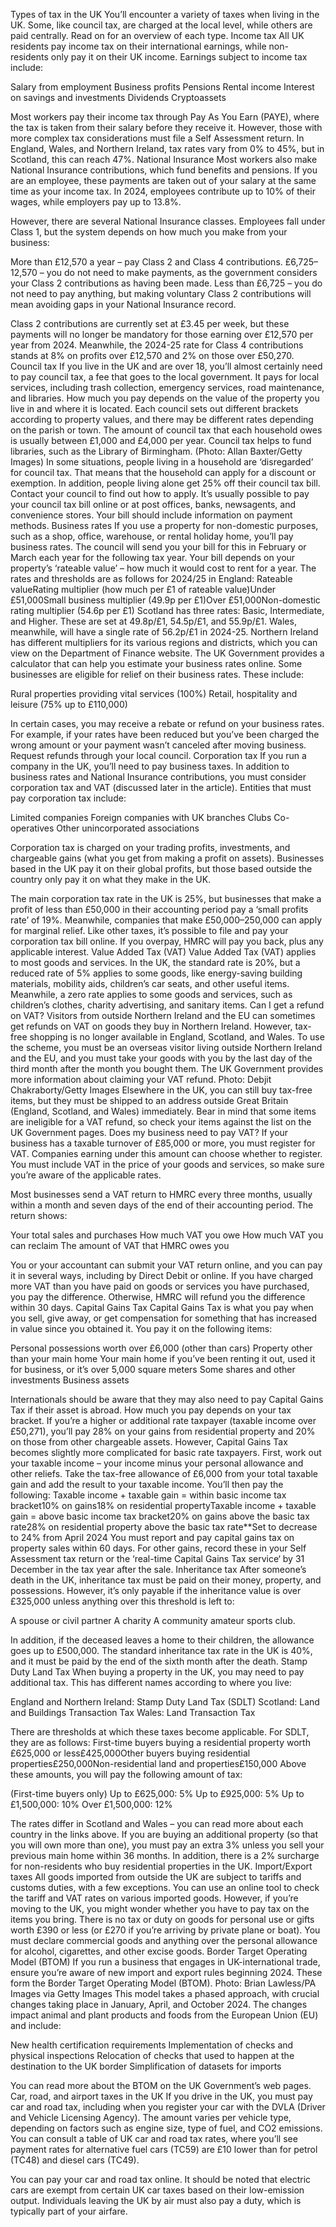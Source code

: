 Types of tax in the UK
You’ll encounter a variety of taxes when living in the UK. Some, like council tax, are charged at the local level, while others are paid centrally. Read on for an overview of each type.
Income tax
All UK residents pay income tax on their international earnings, while non-residents only pay it on their UK income. Earnings subject to income tax include:

Salary from employment
Business profits
Pensions
Rental income
Interest on savings and investments
Dividends
Cryptoassets

Most workers pay their income tax through Pay As You Earn (PAYE), where the tax is taken from their salary before they receive it. However, those with more complex tax considerations must file a Self Assessment return.
In England, Wales, and Northern Ireland, tax rates vary from 0% to 45%, but in Scotland, this can reach 47%.
National Insurance
Most workers also make National Insurance contributions, which fund benefits and pensions. If you are an employee, these payments are taken out of your salary at the same time as your income tax. In 2024, employees contribute up to 10% of their wages, while employers pay up to 13.8%.

However, there are several National Insurance classes. Employees fall under Class 1, but the system depends on how much you make from your business:

More than £12,570 a year – pay Class 2 and Class 4 contributions.
£6,725–12,570 – you do not need to make payments, as the government considers your Class 2 contributions as having been made.
Less than £6,725 – you do not need to pay anything, but making voluntary Class 2 contributions will mean avoiding gaps in your National Insurance record.

Class 2 contributions are currently set at £3.45 per week, but these payments will no longer be mandatory for those earning over £12,570 per year from 2024. Meanwhile, the 2024-25 rate for Class 4 contributions stands at 8% on profits over £12,570 and 2% on those over £50,270.
Council tax
If you live in the UK and are over 18, you’ll almost certainly need to pay council tax, a fee that goes to the local government. It pays for local services, including trash collection, emergency services, road maintenance, and libraries.
How much you pay depends on the value of the property you live in and where it is located. Each council sets out different brackets according to property values, and there may be different rates depending on the parish or town. The amount of council tax that each household owes is usually between £1,000 and £4,000 per year.
Council tax helps to fund libraries, such as the Library of Birmingham. (Photo: Allan Baxter/Getty Images)
In some situations, people living in a household are ‘disregarded’ for council tax. That means that the household can apply for a discount or exemption. In addition, people living alone get 25% off their council tax bill. Contact your council to find out how to apply.
It’s usually possible to pay your council tax bill online or at post offices, banks, newsagents, and convenience stores. Your bill should include information on payment methods.
Business rates
If you use a property for non-domestic purposes, such as a shop, office, warehouse, or rental holiday home, you’ll pay business rates. The council will send you your bill for this in February or March each year for the following tax year.
Your bill depends on your property’s ‘rateable value’ – how much it would cost to rent for a year. The rates and thresholds are as follows for 2024/25 in England:
Rateable valueRating multiplier (how much per £1 of rateable value)Under £51,000Small business multiplier (49.9p per £1)Over £51,000Non-domestic rating multiplier (54.6p per £1)
Scotland has three rates: Basic, Intermediate, and Higher. These are set at 49.8p/£1, 54.5p/£1, and 55.9p/£1. Wales, meanwhile, will have a single rate of 56.2p/£1 in 2024-25. Northern Ireland has different multipliers for its various regions and districts, which you can view on the Department of Finance website.
The UK Government provides a calculator that can help you estimate your business rates online. Some businesses are eligible for relief on their business rates. These include:

Rural properties providing vital services (100%)
Retail, hospitality and leisure (75% up to £110,000)

In certain cases, you may receive a rebate or refund on your business rates. For example, if your rates have been reduced but you’ve been charged the wrong amount or your payment wasn’t canceled after moving business. Request refunds through your local council.
Corporation tax
If you run a company in the UK, you’ll need to pay business taxes. In addition to business rates and National Insurance contributions, you must consider corporation tax and VAT (discussed later in the article). Entities that must pay corporation tax include:

Limited companies
Foreign companies with UK branches
Clubs
Co-operatives
Other unincorporated associations

Corporation tax is charged on your trading profits, investments, and chargeable gains (what you get from making a profit on assets). Businesses based in the UK pay it on their global profits, but those based outside the country only pay it on what they make in the UK.

The main corporation tax rate in the UK is 25%, but businesses that make a profit of less than £50,000 in their accounting period pay a ‘small profits rate’ of 19%. Meanwhile, companies that make £50,000–250,000 can apply for marginal relief.
Like other taxes, it’s possible to file and pay your corporation tax bill online. If you overpay, HMRC will pay you back, plus any applicable interest.
Value Added Tax (VAT)
Value Added Tax (VAT) applies to most goods and services. In the UK, the standard rate is 20%, but a reduced rate of 5% applies to some goods, like energy-saving building materials, mobility aids, children’s car seats, and other useful items.
Meanwhile, a zero rate applies to some goods and services, such as children’s clothes, charity advertising, and sanitary items.
Can I get a refund on VAT?
Visitors from outside Northern Ireland and the EU can sometimes get refunds on VAT on goods they buy in Northern Ireland. However, tax-free shopping is no longer available in England, Scotland, and Wales.
To use the scheme, you must be an overseas visitor living outside Northern Ireland and the EU, and you must take your goods with you by the last day of the third month after the month you bought them. The UK Government provides more information about claiming your VAT refund.
Photo: Debjit Chakraborty/Getty Images
Elsewhere in the UK, you can still buy tax-free items, but they must be shipped to an address outside Great Britain (England, Scotland, and Wales) immediately. Bear in mind that some items are ineligible for a VAT refund, so check your items against the list on the UK Government pages.
Does my business need to pay VAT?
If your business has a taxable turnover of £85,000 or more, you must register for VAT. Companies earning under this amount can choose whether to register.
You must include VAT in the price of your goods and services, so make sure you’re aware of the applicable rates.

Most businesses send a VAT return to HMRC every three months, usually within a month and seven days of the end of their accounting period. The return shows:

Your total sales and purchases
How much VAT you owe
How much VAT you can reclaim
The amount of VAT that HMRC owes you

You or your accountant can submit your VAT return online, and you can pay it in several ways, including by Direct Debit or online. If you have charged more VAT than you have paid on goods or services you have purchased, you pay the difference. Otherwise, HMRC will refund you the difference within 30 days.
Capital Gains Tax
Capital Gains Tax is what you pay when you sell, give away, or get compensation for something that has increased in value since you obtained it.
You pay it on the following items:

Personal possessions worth over £6,000 (other than cars)
Property other than your main home
Your main home if you’ve been renting it out, used it for business, or it’s over 5,000 square meters
Some shares and other investments
Business assets

Internationals should be aware that they may also need to pay Capital Gains Tax if their asset is abroad.
How much you pay depends on your tax bracket. If you’re a higher or additional rate taxpayer (taxable income over £50,271), you’ll pay 28% on your gains from residential property and 20% on those from other chargeable assets.
However, Capital Gains Tax becomes slightly more complicated for basic rate taxpayers. First, work out your taxable income – your income minus your personal allowance and other reliefs. Take the tax-free allowance of £6,000 from your total taxable gain and add the result to your taxable income. You’ll then pay the following:
Taxable income + taxable gain = within basic income tax bracket10% on gains18% on residential propertyTaxable income + taxable gain = above basic income tax bracket20% on gains above the basic tax rate28% on residential property above the basic tax rate**Set to decrease to 24% from April 2024
You must report and pay capital gains tax on property sales within 60 days. For other gains, record these in your Self Assessment tax return or the ‘real-time Capital Gains Tax service‘ by 31 December in the tax year after the sale.
Inheritance tax
After someone’s death in the UK, inheritance tax must be paid on their money, property, and possessions.
However, it’s only payable if the inheritance value is over £325,000 unless anything over this threshold is left to:

A spouse or civil partner
A charity
A community amateur sports club.

In addition, if the deceased leaves a home to their children, the allowance goes up to £500,000. The standard inheritance tax rate in the UK is 40%, and it must be paid by the end of the sixth month after the death.
Stamp Duty Land Tax
When buying a property in the UK, you may need to pay additional tax. This has different names according to where you live:

England and Northern Ireland: Stamp Duty Land Tax (SDLT)
Scotland: Land and Buildings Transaction Tax
Wales: Land Transaction Tax

There are thresholds at which these taxes become applicable. For SDLT, they are as follows:
First-time buyers buying a residential property worth £625,000 or less£425,000Other buyers buying residential properties£250,000Non-residential land and properties£150,000
Above these amounts, you will pay the following amount of tax:

(First-time buyers only) Up to £625,000: 5%
Up to £925,000: 5%
Up to £1,500,000: 10%
Over £1,500,000: 12%

The rates differ in Scotland and Wales – you can read more about each country in the links above.
If you are buying an additional property (so that you will own more than one), you must pay an extra 3% unless you sell your previous main home within 36 months. In addition, there is a 2% surcharge for non-residents who buy residential properties in the UK.
Import/Export taxes
All goods imported from outside the UK are subject to tariffs and customs duties, with a few exceptions. You can use an online tool to check the tariff and VAT rates on various imported goods.
However, if you’re moving to the UK, you might wonder whether you have to pay tax on the items you bring. There is no tax or duty on goods for personal use or gifts worth £390 or less (or £270 if you’re arriving by private plane or boat). You must declare commercial goods and anything over the personal allowance for alcohol, cigarettes, and other excise goods.
Border Target Operating Model (BTOM)
If you run a business that engages in UK-international trade, ensure you’re aware of new import and export rules beginning 2024. These form the Border Target Operating Model (BTOM).
Photo: Brian Lawless/PA Images via Getty Images
This model takes a phased approach, with crucial changes taking place in January, April, and October 2024. The changes impact animal and plant products and foods from the European Union (EU) and include:

New health certification requirements 
Implementation of checks and physical inspections
Relocation of checks that used to happen at the destination to the UK border
Simplification of datasets for imports

You can read more about the BTOM on the UK Government’s web pages.
Car, road, and airport taxes in the UK
If you drive in the UK, you must pay car and road tax, including when you register your car with the DVLA (Driver and Vehicle Licensing Agency). The amount varies per vehicle type, depending on factors such as engine size, type of fuel, and CO2 emissions. 
You can consult a table of UK car and road tax rates, where you’ll see payment rates for alternative fuel cars (TC59) are £10 lower than for petrol (TC48) and diesel cars (TC49).

You can pay your car and road tax online. It should be noted that electric cars are exempt from certain UK car taxes based on their low-emission output.
Individuals leaving the UK by air must also pay a duty, which is typically part of your airfare.
